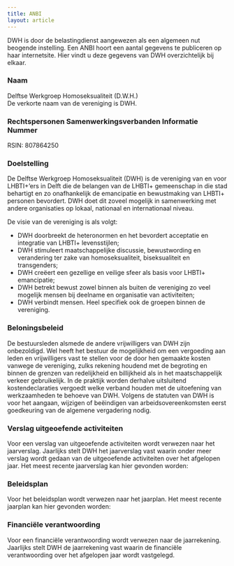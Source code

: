 ```yaml
---
title: ANBI
layout: article
---
```


DWH is door de belastingdienst aangewezen als een algemeen nut beogende instelling. Een ANBI hoort een aantal
gegevens te publiceren op haar internetsite. Hier vindt u deze gegevens van DWH overzichtelijk bij elkaar.

### Naam
Delftse Werkgroep Homoseksualiteit (D.W.H.)<br>
De verkorte naam van de vereniging is DWH.

### Rechtspersonen Samenwerkingsverbanden Informatie Nummer
RSIN: 807864250

### Doelstelling
De Delftse Werkgroep Homoseksualiteit (DWH) is de vereniging van en voor LHBTI+’ers in Delft die de belangen van de
LHBTI+ gemeenschap in die stad behartigt en zo onafhankelijk de emancipatie en bewustmaking van LHBTI+ personen
bevordert. DWH doet dit zoveel mogelijk in samenwerking met andere organisaties op lokaal, nationaal en
internationaal niveau.

De visie van de vereniging is als volgt:
- DWH doorbreekt de heteronormen en het bevordert acceptatie en integratie van LHBTI+ levensstijlen;
- DWH stimuleert maatschappelijke discussie, bewustwording en verandering ter zake van homoseksualiteit,
  biseksualiteit en transgenders;
- DWH creëert een gezellige en veilige sfeer als basis voor LHBTI+ emancipatie;
- DWH betrekt bewust zowel binnen als buiten de vereniging zo veel mogelijk mensen bij deelname en organisatie
  van activiteiten;
- DWH verbindt mensen. Heel specifiek ook de groepen binnen de vereniging.

### Beloningsbeleid
De bestuursleden alsmede de andere vrijwilligers van DWH zijn onbezoldigd. Wel heeft het bestuur de mogelijkheid
om een vergoeding aan leden en vrijwilligers vast te stellen voor de door hen gemaakte kosten vanwege de
vereniging, zulks rekening houdend met de begroting en binnen de grenzen van redelijkheid en billijkheid als in
het maatschappelijk verkeer gebruikelijk. In de praktijk worden derhalve uitsluitend kostendeclaraties vergoedt
welke verband houden met de uitoefening van werkzaamheden te behoeve van DWH. Volgens de statuten van DWH is voor
het aangaan, wijzigen of beëindigen van arbeidsovereenkomsten eerst goedkeuring van de algemene vergadering nodig.

### Verslag uitgeoefende activiteiten
Voor een verslag van uitgeoefende activiteiten wordt verwezen naar het jaarverslag. Jaarlijks stelt DWH het
jaarverslag vast waarin onder meer verslag wordt gedaan van de uitgeoefende activiteiten over het afgelopen jaar.
Het meest recente jaarverslag kan hier gevonden worden:

<FilesList folder-id="1SEhPdLmDC-MxwcqiRnaMlAcvoPgnq16a"></FilesList>

### Beleidsplan
Voor het beleidsplan wordt verwezen naar het jaarplan. Het meest recente jaarplan kan hier gevonden worden:

<FilesList folder-id="1Y_3eX7L6RKOnFMCi1m3YP4Dkwc9Ibw2Y"></FilesList>

### Financiële verantwoording
Voor een financiële verantwoording wordt verwezen naar de jaarrekening. Jaarlijks stelt DWH de jaarrekening vast
waarin de financiële verantwoording over het afgelopen jaar wordt vastgelegd.

<FilesList folder-id="1wOt93uBOFba4lHrf6In1YZJPzT4L9Doi"></FilesList>
